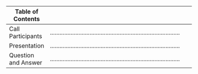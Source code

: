 | Table of Contents |  |  |  |
| --- | --- | --- | --- |
| Call Participants | .................................................................................. |  | 3 |
| Presentation | .................................................................................. |  | 4 |
| Question and Answer | .................................................................................. |  | 10 |
